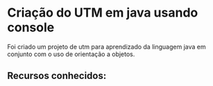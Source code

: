 # Criação do UTM em java usando console

Foi criado um projeto de utm para aprendizado da linguagem
java em conjunto com o uso de orientação a objetos.

## Recursos conhecidos:

